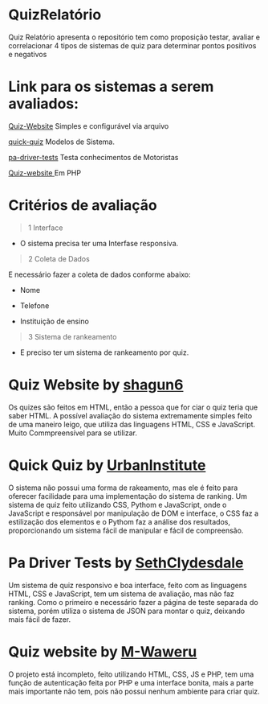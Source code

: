 # QuizRelatório
Quiz Relatório apresenta o repositório tem como proposição testar, avaliar e correlacionar
4 tipos de sistemas de quiz para determinar pontos positivos e negativos


# Link para os sistemas a serem avaliados:



 [Quiz-Website](https://github.com/shagun6/Quiz-Website) Simples e configurável via arquivo 
 
 [quick-quiz](https://github.com/UrbanInstitute/quick-quiz) Modelos de Sistema.
 
 [pa-driver-tests](https://github.com/SethClydesdale/pa-driver-tests) Testa conhecimentos de Motoristas
 
 [Quiz-website ](https://github.com/M-Waweru/Quiz-website) Em PHP
 


# Critérios de avaliação

>  1 Interface
 
- O sistema precisa ter uma Interfase responsiva.

>  2 Coleta de Dados
 
 E necessário fazer a coleta de dados conforme abaixo:

 - Nome

 - Telefone

 - Instituição de ensino

> 3  Sistema de rankeamento

- E preciso ter um sistema de rankeamento por quiz.


# Quiz Website by [shagun6](https://github.com/shagun6)
Os quizes são feitos em HTML, então a pessoa que for ciar o quiz teria que saber HTML. A possível avaliação do sistema extremamente simples feito de uma maneiro leigo, que utiliza das linguagens HTML, CSS e JavaScript. Muito Commpreensível para se utilizar.

# Quick Quiz by [UrbanInstitute](https://github.com/UrbanInstitute)
O sistema não possui uma forma de rakeamento, mas ele é feito para oferecer facilidade para uma implementação do sistema de ranking. Um sistema de quiz feito utilizando  CSS, Pythom e JavaScript, onde o JavaScript e responsável por manipulação de DOM e interface, o CSS faz a estilização dos elementos e o Pythom faz a análise dos resultados, proporcionando um sistema fácil de manipular e fácil de compreensão.

# Pa Driver Tests by  [SethClydesdale](https://github.com/SethClydesdale)
Um sistema de quiz responsivo e boa interface, feito com as linguagens HTML, CSS e JavaScript, tem um sistema de avaliação, mas não faz ranking. Como o primeiro e necessário fazer a página de teste separada do sistema, porém utiliza o sistema de JSON para montar o quiz, deixando mais fácil de fazer.


# Quiz website by [M-Waweru]( https://github.com/M-Waweru)
O projeto está incompleto, feito utilizando HTML, CSS, JS e PHP, tem uma função de autenticação feita por PHP e uma interface bonita, mais a parte mais importante não tem, pois não possui  nenhum ambiente para criar quiz.







